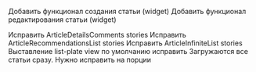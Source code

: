 Добавить функционал создания статьи (widget)
Добавить функционал редактирования статьи (widget)

Исправить ArticleDetailsComments stories
Исправить ArticleRecommendationsList stories
Исправить ArticleInfiniteList stories
Выставление list-plate view по умолчанию исправить
Загружаются все статьи сразу. Нужно исправить на порции
